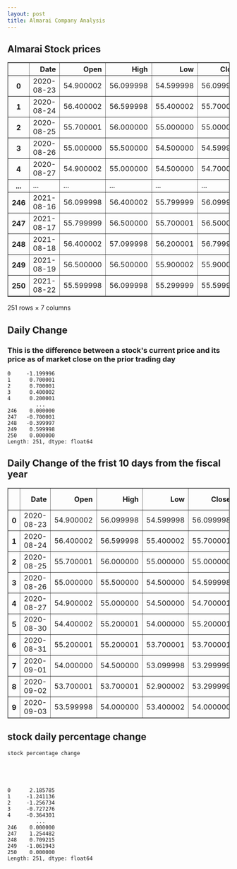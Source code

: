 ```yaml
---
layout: post
title: Almarai Company Analysis
---
```


## **Almarai Stock prices**




<div>
<style scoped>
    .dataframe tbody tr th:only-of-type {
        vertical-align: middle;
    }

    .dataframe tbody tr th {
        vertical-align: top;
    }

    .dataframe thead th {
        text-align: right;
    }
</style>
<table border="1" class="dataframe">
  <thead>
    <tr style="text-align: right;">
      <th></th>
      <th>Date</th>
      <th>Open</th>
      <th>High</th>
      <th>Low</th>
      <th>Close</th>
      <th>Adj Close</th>
      <th>Volume</th>
    </tr>
  </thead>
  <tbody>
    <tr>
      <th>0</th>
      <td>2020-08-23</td>
      <td>54.900002</td>
      <td>56.099998</td>
      <td>54.599998</td>
      <td>56.099998</td>
      <td>55.037498</td>
      <td>1399236</td>
    </tr>
    <tr>
      <th>1</th>
      <td>2020-08-24</td>
      <td>56.400002</td>
      <td>56.599998</td>
      <td>55.400002</td>
      <td>55.700001</td>
      <td>54.645077</td>
      <td>2239510</td>
    </tr>
    <tr>
      <th>2</th>
      <td>2020-08-25</td>
      <td>55.700001</td>
      <td>56.000000</td>
      <td>55.000000</td>
      <td>55.000000</td>
      <td>53.958336</td>
      <td>1285251</td>
    </tr>
    <tr>
      <th>3</th>
      <td>2020-08-26</td>
      <td>55.000000</td>
      <td>55.500000</td>
      <td>54.500000</td>
      <td>54.599998</td>
      <td>53.565910</td>
      <td>654401</td>
    </tr>
    <tr>
      <th>4</th>
      <td>2020-08-27</td>
      <td>54.900002</td>
      <td>55.000000</td>
      <td>54.500000</td>
      <td>54.700001</td>
      <td>53.664017</td>
      <td>541958</td>
    </tr>
    <tr>
      <th>...</th>
      <td>...</td>
      <td>...</td>
      <td>...</td>
      <td>...</td>
      <td>...</td>
      <td>...</td>
      <td>...</td>
    </tr>
    <tr>
      <th>246</th>
      <td>2021-08-16</td>
      <td>56.099998</td>
      <td>56.400002</td>
      <td>55.799999</td>
      <td>56.099998</td>
      <td>56.099998</td>
      <td>340565</td>
    </tr>
    <tr>
      <th>247</th>
      <td>2021-08-17</td>
      <td>55.799999</td>
      <td>56.500000</td>
      <td>55.700001</td>
      <td>56.500000</td>
      <td>56.500000</td>
      <td>284851</td>
    </tr>
    <tr>
      <th>248</th>
      <td>2021-08-18</td>
      <td>56.400002</td>
      <td>57.099998</td>
      <td>56.200001</td>
      <td>56.799999</td>
      <td>56.799999</td>
      <td>332975</td>
    </tr>
    <tr>
      <th>249</th>
      <td>2021-08-19</td>
      <td>56.500000</td>
      <td>56.500000</td>
      <td>55.900002</td>
      <td>55.900002</td>
      <td>55.900002</td>
      <td>294943</td>
    </tr>
    <tr>
      <th>250</th>
      <td>2021-08-22</td>
      <td>55.599998</td>
      <td>56.099998</td>
      <td>55.299999</td>
      <td>55.599998</td>
      <td>55.599998</td>
      <td>368605</td>
    </tr>
  </tbody>
</table>
<p>251 rows × 7 columns</p>
</div>



## **Daily Change**

### **This is the difference between a stock's current price and its price as of market close on the prior trading day**




    0     -1.199996
    1      0.700001
    2      0.700001
    3      0.400002
    4      0.200001
             ...   
    246    0.000000
    247   -0.700001
    248   -0.399997
    249    0.599998
    250    0.000000
    Length: 251, dtype: float64



## **Daily Change of the frist 10 days from the fiscal year**




<div>
<style scoped>
    .dataframe tbody tr th:only-of-type {
        vertical-align: middle;
    }

    .dataframe tbody tr th {
        vertical-align: top;
    }

    .dataframe thead th {
        text-align: right;
    }
</style>
<table border="1" class="dataframe">
  <thead>
    <tr style="text-align: right;">
      <th></th>
      <th>Date</th>
      <th>Open</th>
      <th>High</th>
      <th>Low</th>
      <th>Close</th>
      <th>Adj Close</th>
      <th>Volume</th>
      <th>Daily Change</th>
    </tr>
  </thead>
  <tbody>
    <tr>
      <th>0</th>
      <td>2020-08-23</td>
      <td>54.900002</td>
      <td>56.099998</td>
      <td>54.599998</td>
      <td>56.099998</td>
      <td>55.037498</td>
      <td>1399236</td>
      <td>-1.199996</td>
    </tr>
    <tr>
      <th>1</th>
      <td>2020-08-24</td>
      <td>56.400002</td>
      <td>56.599998</td>
      <td>55.400002</td>
      <td>55.700001</td>
      <td>54.645077</td>
      <td>2239510</td>
      <td>0.700001</td>
    </tr>
    <tr>
      <th>2</th>
      <td>2020-08-25</td>
      <td>55.700001</td>
      <td>56.000000</td>
      <td>55.000000</td>
      <td>55.000000</td>
      <td>53.958336</td>
      <td>1285251</td>
      <td>0.700001</td>
    </tr>
    <tr>
      <th>3</th>
      <td>2020-08-26</td>
      <td>55.000000</td>
      <td>55.500000</td>
      <td>54.500000</td>
      <td>54.599998</td>
      <td>53.565910</td>
      <td>654401</td>
      <td>0.400002</td>
    </tr>
    <tr>
      <th>4</th>
      <td>2020-08-27</td>
      <td>54.900002</td>
      <td>55.000000</td>
      <td>54.500000</td>
      <td>54.700001</td>
      <td>53.664017</td>
      <td>541958</td>
      <td>0.200001</td>
    </tr>
    <tr>
      <th>5</th>
      <td>2020-08-30</td>
      <td>54.400002</td>
      <td>55.200001</td>
      <td>54.000000</td>
      <td>55.200001</td>
      <td>54.154549</td>
      <td>382719</td>
      <td>-0.799999</td>
    </tr>
    <tr>
      <th>6</th>
      <td>2020-08-31</td>
      <td>55.200001</td>
      <td>55.200001</td>
      <td>53.700001</td>
      <td>53.700001</td>
      <td>52.682957</td>
      <td>1076298</td>
      <td>1.500000</td>
    </tr>
    <tr>
      <th>7</th>
      <td>2020-09-01</td>
      <td>54.000000</td>
      <td>54.500000</td>
      <td>53.099998</td>
      <td>53.299999</td>
      <td>52.290531</td>
      <td>1136239</td>
      <td>0.700001</td>
    </tr>
    <tr>
      <th>8</th>
      <td>2020-09-02</td>
      <td>53.700001</td>
      <td>53.700001</td>
      <td>52.900002</td>
      <td>53.299999</td>
      <td>52.290531</td>
      <td>613606</td>
      <td>0.400002</td>
    </tr>
    <tr>
      <th>9</th>
      <td>2020-09-03</td>
      <td>53.599998</td>
      <td>54.000000</td>
      <td>53.400002</td>
      <td>54.000000</td>
      <td>52.977272</td>
      <td>595617</td>
      <td>-0.400002</td>
    </tr>
  </tbody>
</table>
</div>



## **stock daily percentage change**

    stock percentage change
    




    0      2.185785
    1     -1.241136
    2     -1.256734
    3     -0.727276
    4     -0.364301
             ...   
    246    0.000000
    247    1.254482
    248    0.709215
    249   -1.061943
    250    0.000000
    Length: 251, dtype: float64
    

